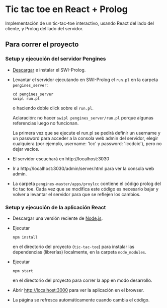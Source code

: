 # Tic tac toe en React + Prolog

Implementación de un tic-tac-toe interactivo, usando React del lado del cliente, y Prolog del lado del servidor. 

## Para correr el proyecto

### Setup y ejecución del servidor Pengines
- [Descargar](https://www.swi-prolog.org/Download.html) e instalar el SWI-Prolog.

- Levantar el servidor ejecutando en SWI-Prolog el `run.pl` en la carpeta `pengines_server`: 

  `cd pengines_server`\
  `swipl run.pl`
  
  o haciendo doble click sobre el `run.pl`.

  Aclaración: no hacer `swipl pengines_server/run.pl` porque algunas referencias luego no funcionan.

  La primera vez que se ejecute el run.pl se pedirá definir un username y un password para acceder a la consola web admin del servidor, elegir cualquiera (por ejemplo, username: 'lcc' y password: 'lccdcic'), pero no dejar vacíos.

- El servidor escuchará en http://localhost:3030

- Ir a http://localhost:3030/admin/server.html para ver la consola web admin.

- La carpeta `pengines-master/apps/proylcc` contiene el código prolog del tic tac toe. Cada vez que se modifica este código es necesario bajar y volver a levantar el servidor para que se reflejen los cambios.

### Setup y ejecución de la aplicación React

- Descargar una versión reciente de [Node.js](https://nodejs.org/en/).

- Ejecutar 

  `npm install` 

  en el directorio del proyecto (`tic-tac-toe`) para instalar las dependencias (librerías)
localmente, en la carpeta `node_modules`.

- Ejecutar

    `npm start`

    en el directorio del proyecto para correr la app en modo desarrollo.

- Abrir [http://localhost:3000](http://localhost:3000) para ver la aplicación en el browser.

- La página se refresca automáticamente cuando cambia el código.
